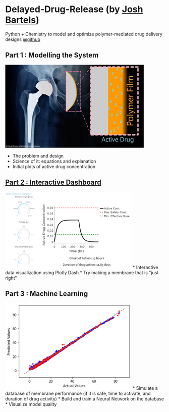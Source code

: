 # Delayed-Drug-Release (by [Josh Bartels](https://www.linkedin.com/in/joshua-bartels-756309138/))
Python + Chemistry to model and optimize polymer-mediated drug delivery designs [@github](https://github.com/JMBartels/Delayed-Drug-Release)

## Part 1 : Modelling the System
![Membrane-use-design](/images/Film_Design.jpg)
* The problem and design
* Science of it: equations and explanation
* Initial plots of active drug concentration

## [Part 2 : Interactive Dashboard](https://delayed-drug-release-app.onrender.com)
 <img src="/images/example_plot2.png" width="400">
* Interactive data visualization using Plotly Dash
* Try making a membrane that is "just right"

## Part 3 : Machine Learning
 <img src="/images/SimFIlm_actual_vs_pred.png" width="400">
* Simulate a database of membrane performance (if it is safe, time to activate, and duration of drug activity) 
* Build and train a Neural Network on the database
* Visualize model quality
